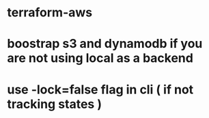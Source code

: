 # terraform-aws
# boostrap s3 and dynamodb if you are not using local as a backend
# use -lock=false flag in cli ( if not tracking states )

